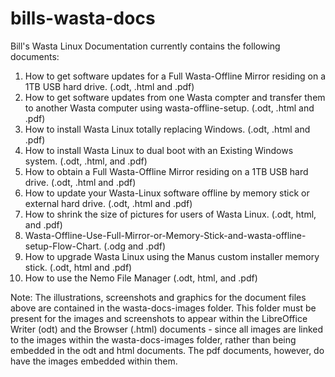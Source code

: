 # bills-wasta-docs
Bill's Wasta Linux Documentation currently contains the following documents:
1. How to get software updates for a Full Wasta-Offline Mirror 
   residing on a 1TB USB hard drive. (.odt, .html and .pdf)
2. How to get software updates from one Wasta compter and transfer 
   them to another Wasta computer using wasta-offline-setup. (.odt, .html and .pdf)
3. How to install Wasta Linux totally replacing Windows. (.odt, .html and .pdf)
4. How to install Wasta Linux to dual boot with an Existing Windows system. (.odt, .html, and .pdf)
5. How to obtain a Full Wasta-Offline Mirror residing on 
   a 1TB USB hard drive. (.odt, .html and .pdf)
6. How to update your Wasta-Linux software offline by memory
   stick or external hard drive. (.odt, .html and .pdf)
7. How to shrink the size of pictures for users of Wasta Linux. (.odt, html, and .pdf)
8. Wasta-Offline-Use-Full-Mirror-or-Memory-Stick-and-wasta-offline-setup-Flow-Chart. (.odg and .pdf)
9. How to upgrade Wasta Linux using the Manus custom installer memory stick. (.odt, html and .pdf)
10. How to use the Nemo File Manager (.odt, html, and .pdf)

Note: The illustrations, screenshots and graphics for the document files above are
   contained in the wasta-docs-images folder. This folder must be present for
   the images and screenshots to appear within the LibreOffice Writer (odt) and
   the Browser (.html) documents - since all images are linked to the images
   within the wasta-docs-images folder, rather than being embedded in the odt 
   and html documents. The pdf documents, however, do have the images embedded
   within them.
